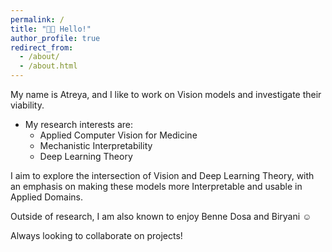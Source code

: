 ```yaml
---
permalink: /
title: "👋🏽 Hello!"
author_profile: true
redirect_from: 
  - /about/
  - /about.html
---
```


My name is Atreya, and I like to work on Vision models and investigate their viability.
<br>
* My research interests are:
    * Applied Computer Vision for Medicine
    * Mechanistic Interpretability
    * Deep Learning Theory


I aim to explore the intersection of Vision and Deep Learning Theory, with an emphasis on making these models more Interpretable and usable in Applied Domains.

Outside of research, I am also known to enjoy Benne Dosa and Biryani ☺️

Always looking to collaborate on projects!




 
